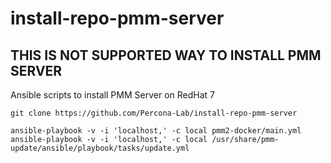 # install-repo-pmm-server

## THIS IS NOT SUPPORTED WAY TO INSTALL PMM SERVER

Ansible scripts to install PMM Server on RedHat 7

```
git clone https://github.com/Percona-Lab/install-repo-pmm-server

ansible-playbook -v -i 'localhost,' -c local pmm2-docker/main.yml
ansible-playbook -v -i 'localhost,' -c local /usr/share/pmm-update/ansible/playbook/tasks/update.yml
```
